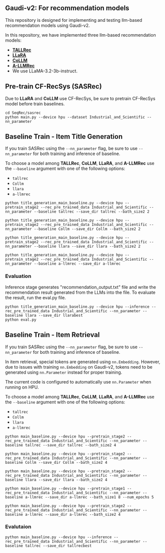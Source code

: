 ## Gaudi-v2: For recommendation models

This repository is designed for implementing and testing llm-based recommendation models using Gaudi-v2.

In this repository, we have implemented three llm-based recommendation models:
- [**TALLRec**](https://arxiv.org/abs/2305.00447)
- [**LLaRA**](https://arxiv.org/abs/2312.02445)
- [**CoLLM**](https://arxiv.org/abs/2310.19488)
- [**A-LLMRec**](https://arxiv.org/abs/2404.11343)
- We use LLaMA-3.2-3b-instruct.

## Pre-train CF-RecSys (SASRec)

Due to **LLaRA** and **CoLLM** use CF-RecSys, be sure to pretrain CF-RecSys model before train baselines.

```
cd SeqRec/sasrec
python main.py --device hpu --dataset Industrial_and_Scientific --nn_parameter
```


## Baseline Train - Item Title Generation

If you train SASRec using the `--nn_parameter` flag, be sure to use `--nn_parameter` for both training and inference of baseline.

To choose a model among **TALLRec**, **CoLLM**, **LLaRA**, and **A-LLMRec** use the `--baseline` argument with one of the following options:

- `tallrec`
- `Collm`
- `llara`
- `a-llmrec`

```
python title_generation_main_baseline.py --device hpu --pretrain_stage2 --rec_pre_trained_data Industrial_and_Scientific --nn_parameter --baseline tallrec --save_dir tallrec --bath_size2 2
```

```
python title_generation_main_baseline.py --device hpu --pretrain_stage2 --rec_pre_trained_data Industrial_and_Scientific --nn_parameter --baseline Collm --save_dir Collm --bath_size2 2
```

```
python title_generation_main_baseline.py --device hpu --pretrain_stage2 --rec_pre_trained_data Industrial_and_Scientific --nn_parameter --baseline llara --save_dir llara --bath_size2 2
```

```
python title_generation_main_baseline.py --device hpu --pretrain_stage2 --rec_pre_trained_data Industrial_and_Scientific --nn_parameter --baseline a-llmrec --save_dir a-llmrec
```

### Evaluation
Inference stage generates "recommendation_output.txt" file and write the recommendation result generated from the LLMs into the file. To evaluate the result, run the eval.py file.

```
python title_generation_main_baseline.py --device hpu --inference --rec_pre_trained_data Industrial_and_Scientific --nn_parameter --baseline llara --save_dir llarabest
python eval.py
```

## Baseline Train - Item Retrieval

If you train SASRec using the `--nn_parameter` flag, be sure to use `--nn_parameter` for both training and inference of baseline.

In item retrieval, special tokens are generated using `nn.Embedding`. However, due to issues with training `nn.Embedding` on Gaudi-v2, tokens need to be generated using `nn.Parameter` instead for proper training.

The current code is configured to automatically use `nn.Parameter` when running on HPU.

To choose a model among **TALLRec**, **CoLLM**, **LLaRA**, and **A-LLMRec** use the `--baseline` argument with one of the following options:

- `tallrec`
- `Collm`
- `llara`
- `a-llmrec`

```
python main_baseline.py --device hpu --pretrain_stage2 --rec_pre_trained_data Industrial_and_Scientific --nn_parameter --baseline tallrec --save_dir tallrec --bath_size2 4
```

```
python main_baseline.py --device hpu --pretrain_stage2 --rec_pre_trained_data Industrial_and_Scientific --nn_parameter --baseline Collm --save_dir Collm --bath_size2 4
```

```
python main_baseline.py --device hpu --pretrain_stage2 --rec_pre_trained_data Industrial_and_Scientific --nn_parameter --baseline llara --save_dir llara --bath_size2 4
```

```
python main_baseline.py --device hpu --pretrain_stage1 --rec_pre_trained_data Industrial_and_Scientific --nn_parameter --baseline a-llmrec --save_dir a-llmrec --bath_size1 8 --num_epochs 5

python main_baseline.py --device hpu --pretrain_stage2 --rec_pre_trained_data Industrial_and_Scientific --nn_parameter --baseline a-llmrec --save_dir a-llmrec --bath_size2 4
```

### Evalutaion

```
python main_baseline.py --device hpu --inference --rec_pre_trained_data Industrial_and_Scientific --nn_parameter --baseline tallrec --save_dir tallrecbest
```
